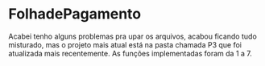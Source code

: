 # FolhadePagamento
Acabei tenho alguns problemas pra upar os arquivos, acabou ficando tudo misturado, mas o projeto mais atual está na pasta chamada P3 que foi atualizada mais recentemente. As funções implementadas foram da 1 a 7.
